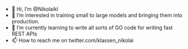 - 👋 Hi, I’m @Nikolaikl 
- 👀 I’m interested in training small to large models and bringing them into production.
- 🌱 I’m currently learning to write all sorts of GO code for writing fast REST APIs 
- 📫 How to reach me on twitter.com/klassen_nikolai

<!---
Nikolaikl/Nikolaikl is a ✨ special ✨ repository because its `README.md` (this file) appears on your GitHub profile.
You can click the Preview link to take a look at your changes.
--->

